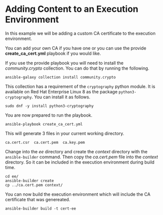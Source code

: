 # Adding Content to an Execution Environment

In this example we will be adding a custom CA certificate to the execution environment.

You can add your own CA if you have one or you can use the provide __create_ca_cert.yml__ 
playbook if you would like.

If you use the provide playbook you will need to install the _community.crypto_ 
collection. You can do that by running the following.

```console
ansible-galaxy collection install community.crypto
```

This collection has a requirement of the `cryptography` python module. It is available 
on Red Hat Enterprise Linux 8 as the package `python3-cryptography`. You can install
it as follows.

```console
sudo dnf -y install python3-cryptography
```

You are now prepared to run the playbook.

```console
ansible-playbook create_ca_cert.yml
```

This will generate 3 files in your current working directory.

```console
ca.cert.csr  ca.cert.pem  ca.key.pem
```

Change into the _ee_ directory and create the _context_ directory with the `ansible-builder` 
command. Then copy the _ca.cert.pem_ file into the _context_ directory. So it can
be included in the execution environment during build time.

```console
cd ee/
ansible-builder create
cp ../ca.cert.pem context/
```

You can now build the execution environment which will include the CA certificate 
that was genereated.

```console
ansible-builder build -t cert-ee
```
